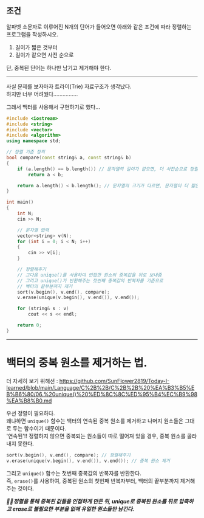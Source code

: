 ## 조건
알파벳 소문자로 이루어진 N개의 단어가 들어오면 아래와 같은 조건에 따라 정렬하는 프로그램을 작성하시오.

1. 길이가 짧은 것부터
2. 길이가 같으면 사전 순으로

단, 중복된 단어는 하나만 남기고 제거해야 한다.

---

사실 문제를 보자마자 트라이(Trie) 자료구조가 생각났다.   
하지만 너무 어려웠다................   

그래서 백터를 사용해서 구현하기로 했다...

```cpp
#include <iostream>
#include <string>
#include <vector>
#include <algorithm>
using namespace std;

// 정렬 기준 정의
bool compare(const string& a, const string& b)
{
	if (a.length() == b.length()) // 문자열의 길이가 같으면, 더 사전순으로 정렬
		return a < b;

	return a.length() < b.length(); // 문자열의 크기가 다르면, 문자열이 더 짧은 순으로 정렬
}

int main()
{
	int N;
	cin >> N;

	// 문자열 입력
	vector<string> v(N);
	for (int i = 0; i < N; i++)
	{
		cin >> v[i];
	}

	// 정렬해주기
	// 그다음 unique()를 사용하여 인접한 원소의 중복값을 뒤로 보내줌
	// 그리고 unique()가 반환해주는 첫번째 중복값의 반복자를 기준으로
	// 벡터의 끝부분까지 제거
	sort(v.begin(), v.end(), compare);
	v.erase(unique(v.begin(), v.end()), v.end());

	for (string& s : v)
		cout << s << endl;

	return 0;
}
```

---

# 백터의 중복 원소를 제거하는 법.
더 자세히 보기 위해선 : https://github.com/SunFlower2819/Today-I-learned/blob/main/Language/C%2B%2B/C%2B%2B%20%EA%B3%B5%EB%B6%80/06.%20unique()%20%ED%8C%8C%ED%95%B4%EC%B9%98%EA%B8%B0.md

우선 정렬이 필요하다.   
왜냐하면 `unique()` 함수는 백터의 연속된 중복 원소를 제거하고 나머지 원소들은 그대로 두는 함수이기 때문이다.   
'연속된'!! 정렬하지 않으면 중복되는 원소들이 따로 떨어져 있을 경우, 중복 원소를 골라내지 못한다.

```cpp
sort(v.begin(), v.end(), compare); // 정렬해주기
v.erase(unique(v.begin(), v.end()), v.end()); // 중복 원소 제거
```

그리고 `unique()` 함수는 첫번째 중복값의 반복자를 반환한다.   
즉, `erase()`를 사용하여, 중복된 원소의 첫번째 반복자부터, 백터의 끝부분까지 제거해주는 것이다.

***🎈🎈정렬을 통해 중복된 값들을 인접하게 만든 뒤, unique로 중복된 원소를 뒤로 압축하고 erase로 불필요한 부분을 없애 유일한 원소들만 남긴다.***
